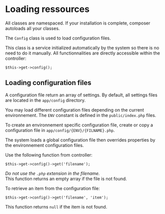 # Loading ressources

All classes are namespaced. If your installation is complete, composer 
autoloads all your classes.

The `Config` class is used to load configuration files.

This class is a service initialized automatically by the system 
so there is no need to do it manually. All functionnalities are directly 
accessible within the controller:

    $this->get->config();

## Loading configuration files

A configuration file return an array of settings.
By default, all settings files are located in the `app/config` directory.

You may load different configuration files depending
on the current environnement. The `ENV` constant is defined in
the `public/index.php` files.

To create an environnement specific configuration file, create or copy a
configuration file in `app/config/{ENV}/{FILNAME}.php`.

The system loads a global configuration file then overrides properties
by the environnement configuration files.

Use the following function from controller:

    $this->get->config()->get('filename');

*Do not use the `.php` extension in the filename.*   
This function returns an empty array if the file is not found.

To retrieve an item from the configuration file:

    $this->get->config()->get('filename', 'item');

This function returns `null` if the item is not found.